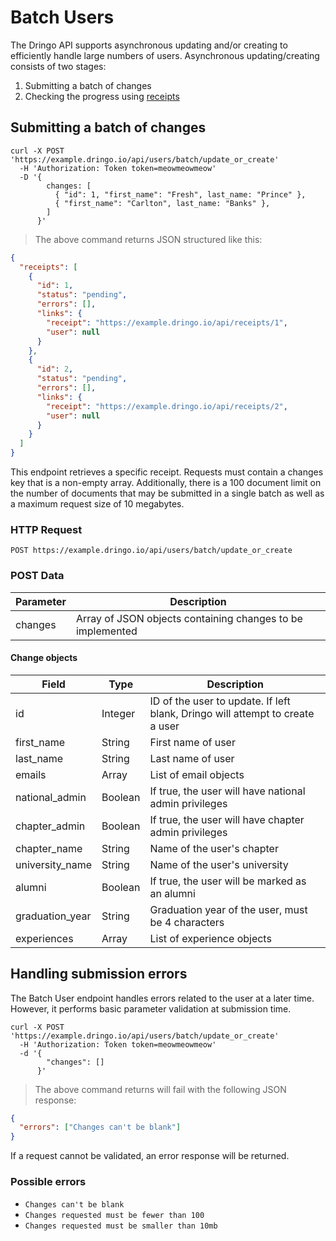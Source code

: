 # Batch Users

The Dringo API supports asynchronous updating and/or creating to efficiently handle large numbers of users. Asynchronous updating/creating consists of two stages:

1. Submitting a batch of changes
2. Checking the progress using [receipts](#receipts)

## Submitting a batch of changes

```shell
curl -X POST 'https://example.dringo.io/api/users/batch/update_or_create'
  -H 'Authorization: Token token=meowmeowmeow'
  -D '{
        changes: [
          { "id": 1, "first_name": "Fresh", last_name: "Prince" },
          { "first_name": "Carlton", last_name: "Banks" },
        ]
      }'
```

> The above command returns JSON structured like this:

```json
{
  "receipts": [
    {
      "id": 1,
      "status": "pending",
      "errors": [],
      "links": {
        "receipt": "https://example.dringo.io/api/receipts/1",
        "user": null
      }
    },
    {
      "id": 2,
      "status": "pending",
      "errors": [],
      "links": {
        "receipt": "https://example.dringo.io/api/receipts/2",
        "user": null
      }
    }
  ]
}
```

This endpoint retrieves a specific receipt.  Requests must contain a changes key that is a non-empty array. Additionally, there is a 100 document limit on the number of documents that may be submitted in a single batch as well as a maximum request size of 10 megabytes.

### HTTP Request

`POST https://example.dringo.io/api/users/batch/update_or_create`

### POST Data

Parameter | Description
--------- | -----------
changes | Array of JSON objects containing changes to be implemented

#### Change objects

Field | Type |Description
--------- | ----------- | -----------
id | Integer | ID of the user to update. If left blank, Dringo will attempt to create a user
first_name | String | First name of user
last_name | String | Last name of user
emails | Array | List of email objects
national_admin | Boolean | If true, the user will have national admin privileges
chapter_admin | Boolean | If true, the user will have chapter admin privileges
chapter_name | String | Name of the user's chapter
university_name | String | Name of the user's university
alumni | Boolean | If true, the user will be marked as an alumni
graduation_year | String | Graduation year of the user, must be 4 characters
experiences | Array | List of experience objects

## Handling submission errors

The Batch User endpoint handles errors related to the user at a later time. However, it performs basic parameter validation at submission time.

```shell
curl -X POST 'https://example.dringo.io/api/users/batch/update_or_create'
  -H 'Authorization: Token token=meowmeowmeow'
  -d '{
        "changes": []
      }'
```

> The above command returns will fail with the following JSON response:

```json
{
  "errors": ["Changes can't be blank"]
}
```

If a request cannot be validated, an error response will be returned.

### Possible errors

- `Changes can't be blank`
- `Changes requested must be fewer than 100`
- `Changes requested must be smaller than 10mb`

